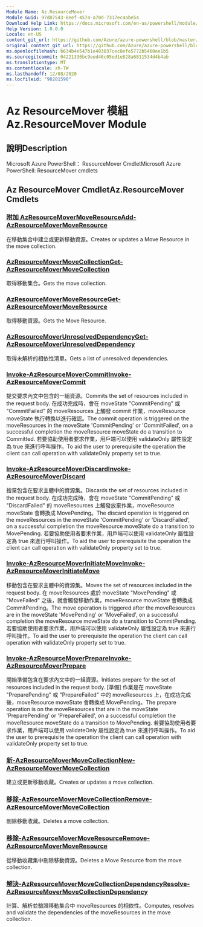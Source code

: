 ```yaml
---
Module Name: Az.ResourceMover
Module Guid: 97d87543-8eef-4574-a70d-7317ec4abe54
Download Help Link: https://docs.microsoft.com/en-us/powershell/module/az.resourcemover
Help Version: 1.0.0.0
Locale: en-US
content_git_url: https://github.com/Azure/azure-powershell/blob/master/src/ResourceMover/help/Az.ResourceMover.md
original_content_git_url: https://github.com/Azure/azure-powershell/blob/master/src/ResourceMover/help/Az.ResourceMover.md
ms.openlocfilehash: b634b4e547b1e483037cec8efe5772b5460ee1b5
ms.sourcegitcommit: 04221336bc9eed46c05ed1e828a6811534d4b4ab
ms.translationtype: MT
ms.contentlocale: zh-TW
ms.lasthandoff: 12/08/2020
ms.locfileid: "98281598"
---
```

# <span data-ttu-id="0b6ca-101">Az ResourceMover 模組</span><span class="sxs-lookup"><span data-stu-id="0b6ca-101">Az.ResourceMover Module</span></span>
## <span data-ttu-id="0b6ca-102">說明</span><span class="sxs-lookup"><span data-stu-id="0b6ca-102">Description</span></span>
<span data-ttu-id="0b6ca-103">Microsoft Azure PowerShell： ResourceMover Cmdlet</span><span class="sxs-lookup"><span data-stu-id="0b6ca-103">Microsoft Azure PowerShell: ResourceMover cmdlets</span></span>

## <span data-ttu-id="0b6ca-104">Az ResourceMover Cmdlet</span><span class="sxs-lookup"><span data-stu-id="0b6ca-104">Az.ResourceMover Cmdlets</span></span>
### [<span data-ttu-id="0b6ca-105">附加 AzResourceMoverMoveResource</span><span class="sxs-lookup"><span data-stu-id="0b6ca-105">Add-AzResourceMoverMoveResource</span></span>](Add-AzResourceMoverMoveResource.md)
<span data-ttu-id="0b6ca-106">在移動集合中建立或更新移動資源。</span><span class="sxs-lookup"><span data-stu-id="0b6ca-106">Creates or updates a Move Resource in the move collection.</span></span>

### [<span data-ttu-id="0b6ca-107">AzResourceMoverMoveCollection</span><span class="sxs-lookup"><span data-stu-id="0b6ca-107">Get-AzResourceMoverMoveCollection</span></span>](Get-AzResourceMoverMoveCollection.md)
<span data-ttu-id="0b6ca-108">取得移動集合。</span><span class="sxs-lookup"><span data-stu-id="0b6ca-108">Gets the move collection.</span></span>

### [<span data-ttu-id="0b6ca-109">AzResourceMoverMoveResource</span><span class="sxs-lookup"><span data-stu-id="0b6ca-109">Get-AzResourceMoverMoveResource</span></span>](Get-AzResourceMoverMoveResource.md)
<span data-ttu-id="0b6ca-110">取得移動資源。</span><span class="sxs-lookup"><span data-stu-id="0b6ca-110">Gets the Move Resource.</span></span>

### [<span data-ttu-id="0b6ca-111">AzResourceMoverUnresolvedDependency</span><span class="sxs-lookup"><span data-stu-id="0b6ca-111">Get-AzResourceMoverUnresolvedDependency</span></span>](Get-AzResourceMoverUnresolvedDependency.md)
<span data-ttu-id="0b6ca-112">取得未解析的相依性清單。</span><span class="sxs-lookup"><span data-stu-id="0b6ca-112">Gets a list of unresolved dependencies.</span></span>

### [<span data-ttu-id="0b6ca-113">Invoke-AzResourceMoverCommit</span><span class="sxs-lookup"><span data-stu-id="0b6ca-113">Invoke-AzResourceMoverCommit</span></span>](Invoke-AzResourceMoverCommit.md)
<span data-ttu-id="0b6ca-114">提交要求內文中包含的一組資源。</span><span class="sxs-lookup"><span data-stu-id="0b6ca-114">Commits the set of resources included in the request body.</span></span>
<span data-ttu-id="0b6ca-115">在成功完成時，會在 moveState "CommitPending" 或 "CommitFailed" 的 moveResources 上觸發 commit 作業，moveResource moveState 執行轉換以進行確認。</span><span class="sxs-lookup"><span data-stu-id="0b6ca-115">The commit operation is triggered on the moveResources in the moveState 'CommitPending' or 'CommitFailed', on a successful completion the moveResource moveState do a transition to Committed.</span></span>
<span data-ttu-id="0b6ca-116">若要協助使用者要求作業，用戶端可以使用 validateOnly 屬性設定為 true 來進行呼叫操作。</span><span class="sxs-lookup"><span data-stu-id="0b6ca-116">To aid the user to prerequisite the operation the client can call operation with validateOnly property set to true.</span></span>

### [<span data-ttu-id="0b6ca-117">Invoke-AzResourceMoverDiscard</span><span class="sxs-lookup"><span data-stu-id="0b6ca-117">Invoke-AzResourceMoverDiscard</span></span>](Invoke-AzResourceMoverDiscard.md)
<span data-ttu-id="0b6ca-118">捨棄包含在要求主體中的資源集。</span><span class="sxs-lookup"><span data-stu-id="0b6ca-118">Discards the set of resources included in the request body.</span></span>
<span data-ttu-id="0b6ca-119">在成功完成時，會在 moveState "CommitPending" 或 "DiscardFailed" 的 moveResources 上觸發放棄作業，moveResource moveState 會轉換成 MovePending。</span><span class="sxs-lookup"><span data-stu-id="0b6ca-119">The discard operation is triggered on the moveResources in the moveState 'CommitPending' or 'DiscardFailed', on a successful completion the moveResource moveState do a transition to MovePending.</span></span>
<span data-ttu-id="0b6ca-120">若要協助使用者要求作業，用戶端可以使用 validateOnly 屬性設定為 true 來進行呼叫操作。</span><span class="sxs-lookup"><span data-stu-id="0b6ca-120">To aid the user to prerequisite the operation the client can call operation with validateOnly property set to true.</span></span>

### [<span data-ttu-id="0b6ca-121">Invoke-AzResourceMoverInitiateMove</span><span class="sxs-lookup"><span data-stu-id="0b6ca-121">Invoke-AzResourceMoverInitiateMove</span></span>](Invoke-AzResourceMoverInitiateMove.md)
<span data-ttu-id="0b6ca-122">移動包含在要求主體中的資源集。</span><span class="sxs-lookup"><span data-stu-id="0b6ca-122">Moves the set of resources included in the request body.</span></span>
<span data-ttu-id="0b6ca-123">在 moveResources 處於 moveState "MovePending" 或 "MoveFailed" 之後，就會觸發移動作業，moveResource moveState 會轉換成 CommitPending。</span><span class="sxs-lookup"><span data-stu-id="0b6ca-123">The move operation is triggered after the moveResources are in the moveState 'MovePending' or 'MoveFailed', on a successful completion the moveResource moveState do a transition to CommitPending.</span></span>
<span data-ttu-id="0b6ca-124">若要協助使用者要求作業，用戶端可以使用 validateOnly 屬性設定為 true 來進行呼叫操作。</span><span class="sxs-lookup"><span data-stu-id="0b6ca-124">To aid the user to prerequisite the operation the client can call operation with validateOnly property set to true.</span></span>

### [<span data-ttu-id="0b6ca-125">Invoke-AzResourceMoverPrepare</span><span class="sxs-lookup"><span data-stu-id="0b6ca-125">Invoke-AzResourceMoverPrepare</span></span>](Invoke-AzResourceMoverPrepare.md)
<span data-ttu-id="0b6ca-126">開始準備包含在要求內文中的一組資源。</span><span class="sxs-lookup"><span data-stu-id="0b6ca-126">Initiates prepare for the set of resources included in the request body.</span></span>
<span data-ttu-id="0b6ca-127">[準備] 作業是在 moveState "PreparePending" 或 "PrepareFailed" 中的 moveResources 上，在成功完成後，moveResource moveState 會轉換成 MovePending。</span><span class="sxs-lookup"><span data-stu-id="0b6ca-127">The prepare operation is on the moveResources that are in the moveState 'PreparePending' or 'PrepareFailed', on a successful completion the moveResource moveState do a transition to MovePending.</span></span>
<span data-ttu-id="0b6ca-128">若要協助使用者要求作業，用戶端可以使用 validateOnly 屬性設定為 true 來進行呼叫操作。</span><span class="sxs-lookup"><span data-stu-id="0b6ca-128">To aid the user to prerequisite the operation the client can call operation with validateOnly property set to true.</span></span>

### [<span data-ttu-id="0b6ca-129">新-AzResourceMoverMoveCollection</span><span class="sxs-lookup"><span data-stu-id="0b6ca-129">New-AzResourceMoverMoveCollection</span></span>](New-AzResourceMoverMoveCollection.md)
<span data-ttu-id="0b6ca-130">建立或更新移動收藏。</span><span class="sxs-lookup"><span data-stu-id="0b6ca-130">Creates or updates a move collection.</span></span>

### [<span data-ttu-id="0b6ca-131">移除-AzResourceMoverMoveCollection</span><span class="sxs-lookup"><span data-stu-id="0b6ca-131">Remove-AzResourceMoverMoveCollection</span></span>](Remove-AzResourceMoverMoveCollection.md)
<span data-ttu-id="0b6ca-132">刪除移動收藏。</span><span class="sxs-lookup"><span data-stu-id="0b6ca-132">Deletes a move collection.</span></span>

### [<span data-ttu-id="0b6ca-133">移除-AzResourceMoverMoveResource</span><span class="sxs-lookup"><span data-stu-id="0b6ca-133">Remove-AzResourceMoverMoveResource</span></span>](Remove-AzResourceMoverMoveResource.md)
<span data-ttu-id="0b6ca-134">從移動收藏集中刪除移動資源。</span><span class="sxs-lookup"><span data-stu-id="0b6ca-134">Deletes a Move Resource from the move collection.</span></span>

### [<span data-ttu-id="0b6ca-135">解決-AzResourceMoverMoveCollectionDependency</span><span class="sxs-lookup"><span data-stu-id="0b6ca-135">Resolve-AzResourceMoverMoveCollectionDependency</span></span>](Resolve-AzResourceMoverMoveCollectionDependency.md)
<span data-ttu-id="0b6ca-136">計算、解析並驗證移動集合中 moveResources 的相依性。</span><span class="sxs-lookup"><span data-stu-id="0b6ca-136">Computes, resolves and validate the dependencies of the moveResources in the move collection.</span></span>

